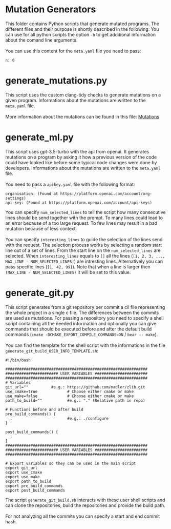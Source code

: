 # Mutation Generators
This folder contains Python scripts that generate mutated programs. The different files and their purpose is shortly described in the following:
You can use for all python scripts the option `-h` to get additional information about the comand line arguments.
<br><br>
You can use this content for the `meta.yaml` file you need to pass:
```
n: 0
```

# generate_mutations.py
This script uses the custom clang-tidy checks to generate mutations on a given program. Informations about the mutations are written to the `meta.yaml` file.
<br><br>
More information about the mutations can be found in this file: [Mutations](../../clang-mutations/MUTATIONS.md)

# generate_ml.py
This script uses gpt-3.5-turbo with the api from openai. It generates mutations on a program by asking it how a previous version of the code could have looked like before some typical code changes were done by developers. Informations about the mutations are written to the `meta.yaml` file.
<br><br>
You need to pass a `apikey.yaml` file with the following format:
```
organisation: (Found at https://platform.openai.com/account/org-settings)
api-key: (Found at https://platform.openai.com/account/api-keys)
```
You can specify `num_selected_lines` to tell the script how many consecutive lines should be send together with the prompt. To many lines could lead to an error because of a too large request. To few lines may result in a bad mutation because of less context.
<br><br>
You can specify `interesting_lines` to guide the selection of the lines send with the request. The selection process works by selecting a random start line out of a set of lines. From the start line on the `num_selected_lines` are selected. When `interesting_lines` equals to `[]` all the lines (`[1, 2, 3, ..., MAX_LINE - NUM_SELECTED_LINES]`) are intresting lines. Alternatively you can pass specific lines (`[1, 42, 99]`). Note that when a line is larger then `(MAX_LINE - NUM_SELECTED_LINES)` it will be set to this value.

# generate_git.py
This script generates from a git repository per commit a cil file representing the whole project in a single c file. The differences between the commits are used as mutations. For passing a repository you need to specify a shell script containing all the needed information and optionally you can give commands that should be executed before and after the default build commands (`cmake -DCMAKE_EXPORT_COMPILE_COMMANDS=ON` / `bear -- make`).
<br><br>
You can find the template for the shell script with the informations in the file `generate_git_build_USER_INFO_TEMPLATE.sh`:
```
#!/bin/bash

##############################################################
####################### USER VARIABLES #######################
##############################################################
# Variables
git_url=""          #e.g.: https://github.com/madler/zlib.git
use_cmake=true             # Choose either cmake or make
use_make=false             # Choose either cmake or make
path_to_build=""           #e.g.: "." (Relative path in repo)

# Functions before and after build
pre_build_commands() {
  :                        #e.g.: ./configure
}

post_build_commands() {
  :
}
##############################################################
####################### USER VARIABLES #######################
##############################################################

# Export variables so they can be used in the main script
export git_url
export use_cmake
export use_make
export path_to_build
export pre_build_commands
export post_build_commands
```

The script `generate_git_build.sh` interacts with these user shell scripts and can clone the repositories, build the repositories and provide the build path.
<br><br>
For not analyzing all the commits you can specify a start and end commit hash.